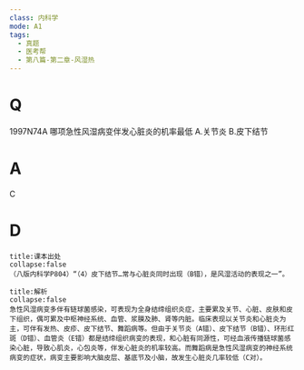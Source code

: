 ```yaml
---
class: 内科学
mode: A1
tags:
  - 真题
  - 医考帮
  - 第八篇-第二章-风湿热
---
```


# Q
1997N74A 哪项急性风湿病变伴发心脏炎的机率最低
A.关节炎
B.皮下结节

# A
C
# D
```ad-note
title:课本出处
collapse:false
（八版内科学P804）“（4）皮下结节…常与心脏炎同时出现（B错），是风湿活动的表现之一”。
```

```ad-summary
title:解析
collapse:false
急性风湿病变多伴有链球菌感染，可表现为全身结缔组织炎症，主要累及关节、心脏、皮肤和皮下组织，偶可累及中枢神经系统、血管、浆膜及肺、肾等内脏。临床表现以关节炎和心脏炎为主，可伴有发热、皮疹、皮下结节、舞蹈病等。但由于关节炎（A错）、皮下结节（B错）、环形红斑（D错）、血管炎（E错）都是结缔组织病变的表现，和心脏有同源性，可经血液传播链球菌感染心脏，导致心肌炎，心包炎等，伴发心脏炎的机率较高。而舞蹈病是急性风湿病变的神经系统病变的症状，病变主要影响大脑皮层、基底节及小脑，故发生心脏炎几率较低（C对）。
```


